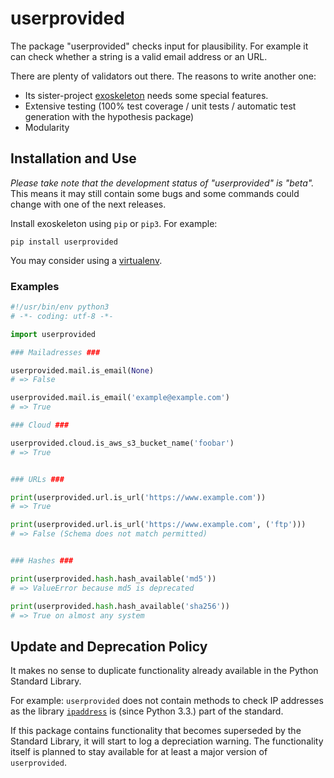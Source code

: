 # userprovided

The package "userprovided" checks input for plausibility. For example it can check whether a string is a valid email address or an URL.

There are plenty of validators out there. The reasons to write another one:
* Its sister-project [exoskeleton](https://github.com/RuedigerVoigt/exoskeleton "GitHub Repository of exoskeleton") needs some special features.
* Extensive testing (100% test coverage / unit tests / automatic test generation with the hypothesis package)
* Modularity

## Installation and Use

*Please take note that the development status of "userprovided" is "beta".* This means it may still contain some bugs and some commands could change with one of the next releases.

Install exoskeleton using `pip` or `pip3`. For example:

```pip install userprovided```

You may consider using a [virtualenv](https://virtualenv.pypa.io/en/latest/userguide/ "Documentation").


### Examples

```python
#!/usr/bin/env python3
# -*- coding: utf-8 -*-

import userprovided

### Mailadresses ###

userprovided.mail.is_email(None)
# => False

userprovided.mail.is_email('example@example.com')
# => True

### Cloud ###

userprovided.cloud.is_aws_s3_bucket_name('foobar')
# => True


### URLs ###

print(userprovided.url.is_url('https://www.example.com'))
# => True

print(userprovided.url.is_url('https://www.example.com', ('ftp')))
# => False (Schema does not match permitted)


### Hashes ###

print(userprovided.hash.hash_available('md5'))
# => ValueError because md5 is deprecated

print(userprovided.hash.hash_available('sha256'))
# => True on almost any system

```

## Update and Deprecation Policy

It makes no sense to duplicate functionality already available in the Python Standard Library.

For example: `userprovided` does not contain methods to check IP addresses as the library [`ipaddress`](https://docs.python.org/3/library/ipaddress.html "documentation for the ipaddress library") is (since Python 3.3.) part of the standard.

If this package contains functionality that becomes superseded by the Standard Library, it will start to log a depreciation warning. The functionality itself is planned to stay available for at least a major version of `userprovided`.